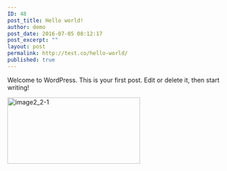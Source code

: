 ```yaml
---
ID: 48
post_title: Hello world!
author: demo
post_date: 2016-07-05 08:12:17
post_excerpt: ""
layout: post
permalink: http://test.co/hello-world/
published: true
---
```

Welcome to WordPress. This is your first post. Edit or delete it, then start writing!

<img class="size-medium wp-image-8 aligncenter" src="http://test.co/wp-content/uploads/2016/05/image2_2-1-300x150.png" alt="image2_2-1" width="300" height="150" />